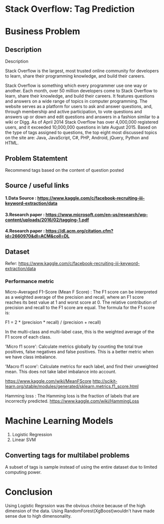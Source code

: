 # Stack Overflow: Tag Prediction


#  Business Problem
##  Description

Description

Stack Overflow is the largest, most trusted online community for developers to learn, share their programming knowledge, and build their careers.

Stack Overflow is something which every programmer use one way or another. Each month, over 50 million developers come to Stack Overflow to learn, share their knowledge, and build their careers. It features questions and answers on a wide range of topics in computer programming. The website serves as a platform for users to ask and answer questions, and, through membership and active participation, to vote questions and answers up or down and edit questions and answers in a fashion similar to a wiki or Digg. As of April 2014 Stack Overflow has over 4,000,000 registered users, and it exceeded 10,000,000 questions in late August 2015. Based on the type of tags assigned to questions, the top eight most discussed topics on the site are: Java, JavaScript, C#, PHP, Android, jQuery, Python and HTML.

## Problem Statemtent
Recommend tags based on the content of question posted 

##  Source / useful links

#### 1.Data Source : https://www.kaggle.com/c/facebook-recruiting-iii-keyword-extraction/data ####
#### 3.Research paper : https://www.microsoft.com/en-us/research/wp-content/uploads/2016/02/tagging-1.pdf ####
#### 4.Research paper : https://dl.acm.org/citation.cfm?id=2660970&dl=ACM&coll=DL ####


##  Dataset

Refer: https://www.kaggle.com/c/facebook-recruiting-iii-keyword-extraction/data

### Performance metric

Micro-Averaged F1-Score (Mean F Score) : The F1 score can be interpreted as a weighted average of the precision and recall, where an F1 score reaches its best value at 1 and worst score at 0. The relative contribution of precision and recall to the F1 score are equal. The formula for the F1 score is:

F1 = 2 * (precision * recall) / (precision + recall)

In the multi-class and multi-label case, this is the weighted average of the F1 score of each class.

'Micro f1 score':
Calculate metrics globally by counting the total true positives, false negatives and false positives. This is a better metric when we have class imbalance.

'Macro f1 score':
Calculate metrics for each label, and find their unweighted mean. This does not take label imbalance into account.

https://www.kaggle.com/wiki/MeanFScore
http://scikit-learn.org/stable/modules/generated/sklearn.metrics.f1_score.html

Hamming loss : The Hamming loss is the fraction of labels that are incorrectly predicted.
https://www.kaggle.com/wiki/HammingLoss


# Machine Learning Models
1. Logistic Regression
2. Linear SVM
##  Converting tags for multilabel problems
A subset of tags is sample instead of using the entire dataset due to limited computing power.

# Conclusion
Using Logistic Regrssion was the obvious choice because of the high dimension of the data. Using RandomForest(XgBoost)wouldn't have made sense due to high dimensonality.



